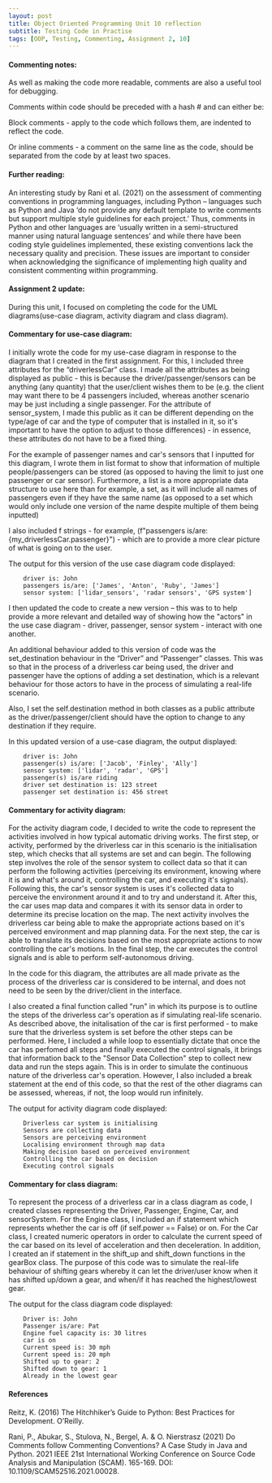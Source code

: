 ```yaml
---
layout: post
title: Object Oriented Programming Unit 10 reflection
subtitle: Testing Code in Practise
tags: [OOP, Testing, Commenting, Assignment 2, 10]
---
```


#### Commenting notes:
As well as making the code more readable, comments are also a useful tool for debugging.

Comments within code should be preceded with a hash # and can either be:

Block comments - apply to the code which follows them, are indented to reflect the code.

Or inline comments - a comment on the same line as the code, should be separated from the code by at least two spaces.

#### Further reading:
An interesting study by Rani et al. (2021) on the assessment of commenting conventions in programming languages, including Python – languages such as Python and Java ‘do not provide any default template to write comments but support multiple style guidelines for each project.’ Thus, comments in Python and other languages are ‘usually written in a semi-structured manner using natural language sentences’ and while there have been coding style guidelines implemented, these existing conventions lack the necessary quality and precision. These issues are important to consider when acknowledging the significance of implementing high quality and consistent commenting within programming.


#### Assignment 2 update:
During this unit, I focused on completing the code for the UML diagrams(use-case diagram, activity diagram and class diagram).

#### Commentary for use-case diagram:
I initially wrote the code for my use-case diagram in response to the diagram that I created in the first assignment. For this, I included three attributes for the “driverlessCar” class. I made all the attributes as being displayed as public - this is because the driver/passenger/sensors can be anything (any quantity) that the user/client wishes them to be (e.g. the client may want there to be 4 passengers included, whereas another scenario may be just including a single passenger. For the attribute of sensor_system, I made this public as it can be different depending on the type/age of car and the type of computer that is installed in it, so it's important to have the option to adjust to those differences) - in essence, these attributes do not have to be a fixed thing.

For the example of passenger names and car's sensors that I inputted for this diagram, I wrote them in list format to show that information of multiple people/passengers can be stored (as opposed to having the limit to just one passenger or car sensor). Furthermore, a list is a more appropriate data structure to use here than for example, a set, as it will include all names of passengers even if they have the same name (as opposed to a set which would only include one version of the name despite multiple of them being inputted)

I also included f strings - for example, (f"passengers is/are: {my_driverlessCar.passenger}") - which are to provide a more clear picture of what is going on to the user.

The output for this version of the use case diagram code displayed:
        
        driver is: John
        passengers is/are: ['James', 'Anton', 'Ruby', 'James']
        sensor system: ['lidar_sensors', 'radar sensors', 'GPS system']

I then updated the code to create a new version – this was to to help provide a more relevant and detailed way of showing how the "actors" in the use case diagram - driver, passenger, sensor system - interact with one another.

An additional behaviour added to this version of code was the set_destination behaviour in the “Driver” and “Passenger” classes. This was so that in the process of a driverless car being used, the driver and passenger have the options of adding a set destination, which is a relevant behaviour for those actors to have in the process of simulating a real-life scenario.

Also, I set the self.destination method in both classes as a public attribute as the driver/passenger/client should have the option to change to any destination if they require.

In this updated version of a use-case diagram, the output displayed:
        
        driver is: John
        passenger(s) is/are: ['Jacob', 'Finley', 'Ally']
        sensor system: ['lidar', 'radar', 'GPS']
        passenger(s) is/are riding
        driver set destination is: 123 street
        passenger set destination is: 456 street

#### Commentary for activity diagram:
For the activity diagram code, I decided to write the code to represent the activities involved in how typical automatic driving works. The first step, or activity, performed by the driverless car in this scenario is the initialisation step, which checks that all systems are set and can begin. The following step involves the role of the sensor system to collect data so that it can perform the following activities (perceiving its environment, knowing where it is and what's around it, controlling the car, and executing it's signals). Following this, the car's sensor system is uses it's collected data to perceive the environment around it and to try and understand it. After this, the car uses map data and compares it with its sensor data in order to determine its precise location on the map. The next activity involves the driverless car being able to make the appropriate actions based on it's perceived environment and map planning data. For the next step, the car is able to translate its decisions based on the most appropriate actions to now controlling the car's motions. In the final step, the car executes the control signals and is able to perform self-autonomous driving.

In the code for this diagram, the attributes are all made private as the process of the driverless car is considered to be internal, and does not need to be seen by the driver/client in the interface.

I also created a final function called "run" in which its purpose is to outline the steps of the driverless car's operation as if simulating real-life scenario. As described above, the initalisation of the car is first performed - to make sure that the driverless system is set before the other steps can be performed. Here, I included a while loop to essentially dictate that once the car has perfomed all steps and finally executed the control signals, it brings that information back to the "Sensor Data Collection" step to collect new data and run the steps again. This is in order to simulate the continuous nature of the driverless car's operation. However, I also included a break statement at the end of this code, so that the rest of the other diagrams can be assessed, whereas, if not, the loop would run infinitely.

The output for activity diagram code displayed:
        
        Driverless car system is initialising
        Sensors are collecting data
        Sensors are perceiving environment
        Localising environment through map data
        Making decision based on perceived environment
        Controlling the car based on decision
        Executing control signals

#### Commentary for class diagram:
To represent the process of a driverless car in a class diagram as code, I created classes representing the Driver, Passenger, Engine, Car, and sensorSystem. For the Engine class, I included an if statement which represents whether the car is off (if self.power == False) or on. For the Car class, I created numeric operators in order to calculate the current speed of the car based on its level of acceleration and then deceleration. In addition, I created an if statement in the shift_up and shift_down functions in the gearBox class. The purpose of this code was to simulate the real-life behaviour of shifting gears whereby it can let the driver/user know when it has shifted up/down a gear, and when/if it has reached the highest/lowest gear.

The output for the class diagram code displayed:

        Driver is: John
        Passenger is/are: Pat
        Engine fuel capacity is: 30 litres
        car is on
        Current speed is: 30 mph
        Current speed is: 20 mph
        Shifted up to gear: 2
        Shifted down to gear: 1
        Already in the lowest gear



#### References
Reitz, K. (2016) The Hitchhiker’s Guide to Python: Best Practices for Development. O’Reilly.

Rani, P., Abukar, S., Stulova, N., Bergel, A. & O. Nierstrasz (2021) Do Comments follow Commenting Conventions? A Case Study in Java and Python. 2021 IEEE 21st International Working Conference on Source Code Analysis and Manipulation (SCAM). 165-169. DOI: 10.1109/SCAM52516.2021.00028.
